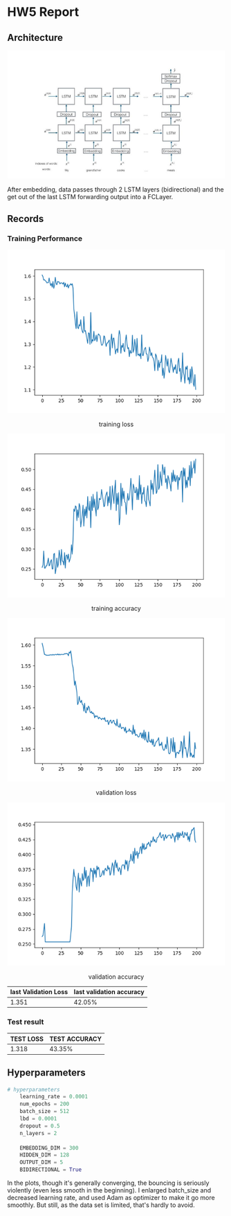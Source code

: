 # HW5 Report

## Architecture

![](architecture.jpg)

After embedding, data passes through 2 LSTM layers (bidirectional) and the get out of the last LSTM forwarding output into a FCLayer.

## Records

### Training Performance

<center>
    <img alt="training loss" src=training_loss.png />
    <p>
        <font>
        	training loss
        </font>
    </p>
</center>

<center>
    <img alt="training accuracy" src=training_accuracy.png />
    <p>
        <font>
        	training accuracy
        </font>
    </p>
</center>

<center>
    <img alt="validation loss" src=validation_loss.png />
    <p>
        <font>
        	validation loss
        </font>
    </p>
</center>

<center>
    <img alt="validation accuracy" src=validation_accuracy.png />
    <p>
        <font>
        	validation accuracy
        </font>
    </p>
</center>

| last Validation Loss | last validation accuracy |
| -------------------- | ------------------------ |
| 1.351                | 42.05%                   |

### Test result

| TEST LOSS | TEST ACCURACY |
| --------- | ------------- |
| 1.318     | 43.35%        |



## Hyperparameters

```python
# hyperparameters
    learning_rate = 0.0001
    num_epochs = 200
    batch_size = 512
    lbd = 0.0001
    dropout = 0.5
    n_layers = 2

    EMBEDDING_DIM = 300
    HIDDEN_DIM = 128
    OUTPUT_DIM = 5
    BIDIRECTIONAL = True
```

In the plots, though it's generally converging, the bouncing is seriously violently (even less smooth in the beginning). I enlarged batch_size and decreased learning rate, and used Adam as optimizer to make it go more smoothly. But still, as the data set is limited, that's hardly to avoid.

